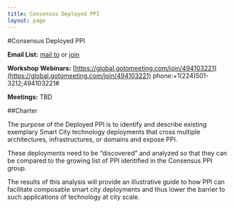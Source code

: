 ```yaml
---
title: Consensus Deployed PPI
layout: page
---
```

#Consensus Deployed PPI

**Email List:** [mail to](mailto:scf_deployppi@nist.gov) or [join](mailto:scf_deployppi-join@nist.gov) 

**Workshop Webinars:** [https://global.gotomeeting.com/join/494103221](https://global.gotomeeting.com/join/494103221) phone:+1(224)501-3212;494103221#

**Meetings:** TBD


##Charter

The purpose of the Deployed PPI is to identify and describe existing exemplary Smart City technology deployments that cross multiple architectures, infrastructures, or domains and expose PPI.

These deployments need to be “discovered” and analyzed so that they can be compared to the growing list of PPI identified in the Consensus PPI group.

The results of this analysis will provide an illustrative guide to how PPI can facilitate composable smart city deployments and thus lower the barrier to such applications of technology at city scale.
